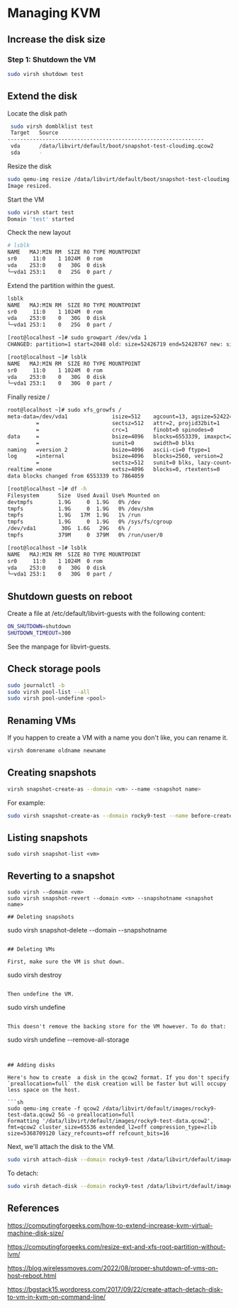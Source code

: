 # Managing KVM

## Increase the disk size

### Step 1: Shutdown the VM

```sh
sudo virsh shutdown test
```

## Extend the disk

Locate the disk path

```sh
 sudo virsh domblklist test
 Target   Source
--------------------------------------------------------------
 vda      /data/libvirt/default/boot/snapshot-test-cloudimg.qcow2
 sda      -
```

Resize the disk

```sh
sudo qemu-img resize /data/libvirt/default/boot/snapshot-test-cloudimg.qcow2 +5G
Image resized.
```

Start the VM

```sh
sudo virsh start test
Domain 'test' started
```

Check the new layout

```sh
# lsblk
NAME   MAJ:MIN RM  SIZE RO TYPE MOUNTPOINT
sr0     11:0    1 1024M  0 rom  
vda    253:0    0   30G  0 disk 
└─vda1 253:1    0   25G  0 part /
```

Extend the partition within the guest.

```sh
lsblk
NAME   MAJ:MIN RM  SIZE RO TYPE MOUNTPOINT
sr0     11:0    1 1024M  0 rom  
vda    253:0    0   30G  0 disk 
└─vda1 253:1    0   25G  0 part /

[root@localhost ~]# sudo growpart /dev/vda 1
CHANGED: partition=1 start=2048 old: size=52426719 end=52428767 new: size=62912479 end=62914527

[root@localhost ~]# lsblk
NAME   MAJ:MIN RM  SIZE RO TYPE MOUNTPOINT
sr0     11:0    1 1024M  0 rom  
vda    253:0    0   30G  0 disk 
└─vda1 253:1    0   30G  0 part /
```

Finally resize /

```sh
root@localhost ~]# sudo xfs_growfs /
meta-data=/dev/vda1              isize=512    agcount=13, agsize=524224 blks
         =                       sectsz=512   attr=2, projid32bit=1
         =                       crc=1        finobt=0 spinodes=0
data     =                       bsize=4096   blocks=6553339, imaxpct=25
         =                       sunit=0      swidth=0 blks
naming   =version 2              bsize=4096   ascii-ci=0 ftype=1
log      =internal               bsize=4096   blocks=2560, version=2
         =                       sectsz=512   sunit=0 blks, lazy-count=1
realtime =none                   extsz=4096   blocks=0, rtextents=0
data blocks changed from 6553339 to 7864059

[root@localhost ~]# df -h
Filesystem      Size  Used Avail Use% Mounted on
devtmpfs        1.9G     0  1.9G   0% /dev
tmpfs           1.9G     0  1.9G   0% /dev/shm
tmpfs           1.9G   17M  1.9G   1% /run
tmpfs           1.9G     0  1.9G   0% /sys/fs/cgroup
/dev/vda1        30G  1.6G   29G   6% /
tmpfs           379M     0  379M   0% /run/user/0

[root@localhost ~]# lsblk
NAME   MAJ:MIN RM  SIZE RO TYPE MOUNTPOINT
sr0     11:0    1 1024M  0 rom  
vda    253:0    0   30G  0 disk 
└─vda1 253:1    0   30G  0 part /
```

## Shutdown guests on reboot

Create a file at /etc/default/libvirt-guests with the following content:

```sh
ON_SHUTDOWN=shutdown
SHUTDOWN_TIMEOUT=300
```

See the manpage for libvirt-guests.

## Check storage pools

```sh
sudo journalctl -b
sudo virsh pool-list --all
sudo virsh pool-undefine <pool>
```

## Renaming VMs

If you happen to create a VM with a name you don't like, you can rename it.

```sh
virsh domrename oldname newname
```

## Creating snapshots

```sh
virsh snapshot-create-as --domain <vm> --name <snapshot name>
```

For example:

```sh
sudo virsh snapshot-create-as --domain rocky9-test --name before-createrepo
```

## Listing snapshots

```
sudo virsh snapshot-list <vm>
```

## Reverting to a snapshot

```
sudo virsh --domain <vm>
sudo virsh snapshot-revert --domain <vm> --snapshotname <snapshot name>

## Deleting snapshots

```
sudo virsh snapshot-delete --domain <vm> --snapshotname <snapshot name>
```

## Deleting VMs

First, make sure the VM is shut down.

```
sudo virsh destroy <vm>
```

Then undefine the VM.

```
sudo virsh undefine <vm>
```

This doesn't remove the backing store for the VM however. To do that:

```
sudo virsh undefine <vm> --remove-all-storage
```


## Adding disks

Here's how to create  a disk in the qcow2 format. If you don't specify `preallocation=full` the disk creation will be faster but will occupy less space on the host.

```sh
sudo qemu-img create -f qcow2 /data/libvirt/default/images/rocky9-test-data.qcow2 5G -o preallocation=full
Formatting '/data/libvirt/default/images/rocky9-test-data.qcow2', fmt=qcow2 cluster_size=65536 extended_l2=off compression_type=zlib size=5368709120 lazy_refcounts=off refcount_bits=16
```

Next, we'll attach the disk to the VM. 


```sh
sudo virsh attach-disk --domain rocky9-test /data/libvirt/default/images/rocky9-test-data.qcow2 vdb --persistent --config
```

To detach:

```sh
sudo virsh detach-disk --domain rocky9-test /data/libvirt/default/images/rocky9-test-data.qcow2 --persistent --config
```

## References

https://computingforgeeks.com/how-to-extend-increase-kvm-virtual-machine-disk-size/

https://computingforgeeks.com/resize-ext-and-xfs-root-partition-without-lvm/

https://blog.wirelessmoves.com/2022/08/proper-shutdown-of-vms-on-host-reboot.html

https://bgstack15.wordpress.com/2017/09/22/create-attach-detach-disk-to-vm-in-kvm-on-command-line/

